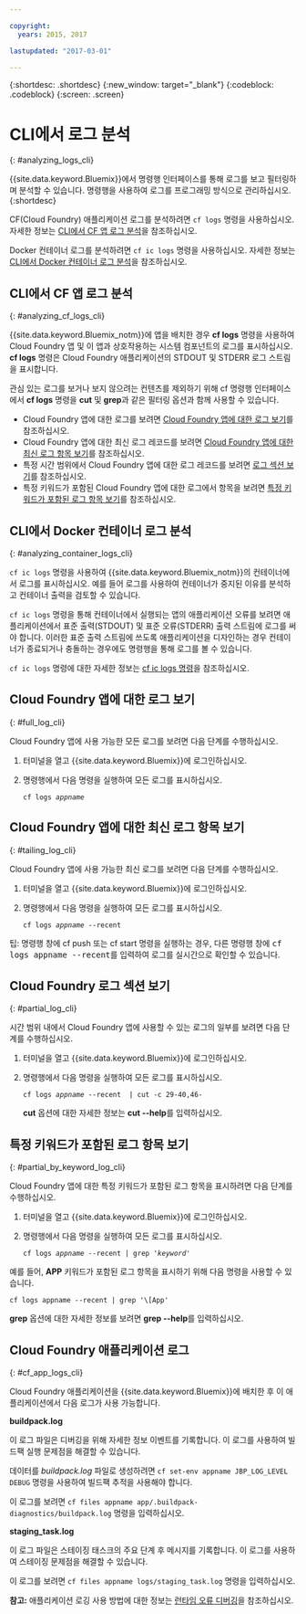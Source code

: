 ```yaml
---

copyright:
  years: 2015, 2017

lastupdated: "2017-03-01"

---
```



{:shortdesc: .shortdesc}
{:new_window: target="_blank"}
{:codeblock: .codeblock}
{:screen: .screen}

# CLI에서 로그 분석
{: #analyzing_logs_cli}

{{site.data.keyword.Bluemix}}에서 명령행 인터페이스를 통해 로그를 보고 필터링하며 분석할 수 있습니다. 명령행을 사용하여 로그를 프로그래밍 방식으로 관리하십시오.
{:shortdesc}

CF(Cloud Foundry) 애플리케이션 로그를 분석하려면 `cf logs` 명령을 사용하십시오.
자세한 정보는 [CLI에서 CF 앱 로그 분석](logging_view_cli.html#analyzing_cf_logs_cli)을 참조하십시오.

Docker 컨테이너 로그를 분석하려면 `cf ic logs` 명령을 사용하십시오.
자세한 정보는 [CLI에서 Docker 컨테이너 로그 분석](logging_view_cli.html#analyzing_container_logs_cli)을 참조하십시오.


## CLI에서 CF 앱 로그 분석
{: #analyzing_cf_logs_cli}

{{site.data.keyword.Bluemix_notm}}에 앱을 배치한 경우 **cf logs** 명령을 사용하여 Cloud Foundry 앱 및 이 앱과 상호작용하는 시스템 컴포넌트의 로그를 표시하십시오. **cf logs** 명령은 Cloud Foundry 애플리케이션의 STDOUT 및 STDERR 로그 스트림을 표시합니다.

관심 있는 로그를 보거나 보지 않으려는 컨텐츠를 제외하기 위해 cf 명령행 인터페이스에서 **cf logs** 명령을 **cut** 및 **grep**과 같은 필터링 옵션과 함께 사용할 수 있습니다. 

* Cloud Foundry 앱에 대한 로그를 보려면 [Cloud Foundry 앱에 대한 로그 보기](logging_view_cli.html#full_log_cli)를 참조하십시오.
* Cloud Foundry 앱에 대한 최신 로그 레코드를 보려면 [Cloud Foundry 앱에 대한 최신 로그 항목 보기](logging_view_cli.html#tailing_log_cli)를 참조하십시오.
* 특정 시간 범위에서 Cloud Foundry 앱에 대한 로그 레코드를 보려면 [로그 섹션 보기](logging_view_cli.html#partial_log_cli)를 참조하십시오.
* 특정 키워드가 포함된 Cloud Foundry 앱에 대한 로그에서 항목을 보려면 [특정 키워드가 포함된 로그 항목 보기](logging_view_cli.html#partial_by_keyword_log_cli)를 참조하십시오.


## CLI에서 Docker 컨테이너 로그 분석
{: #analyzing_container_logs_cli}

`cf ic logs` 명령을 사용하여 {{site.data.keyword.Bluemix_notm}}의 컨테이너에서 로그를 표시하십시오. 예를 들어 로그를 사용하여 컨테이너가 중지된 이유를 분석하고 컨테이너 출력을 검토할 수 있습니다. 

`cf ic logs` 명령을 통해 컨테이너에서 실행되는 앱의 애플리케이션 오류를 보려면 애플리케이션에서 표준 출력(STDOUT) 및 표준 오류(STDERR) 출력 스트림에 로그를 써야 합니다. 이러한 표준 출력 스트림에 쓰도록 애플리케이션을 디자인하는 경우 컨테이너가 종료되거나 충돌하는 경우에도 명령행을 통해 로그를 볼 수 있습니다.

`cf ic logs` 명령에 대한 자세한 정보는 [cf ic logs 명령](/docs/containers/container_cli_reference_cfic.html#container_cli_reference_cfic__logs)을 참조하십시오.


## Cloud Foundry 앱에 대한 로그 보기
{: #full_log_cli}

Cloud Foundry 앱에 사용 가능한 모든 로그를 보려면 다음 단계를 수행하십시오.

1. 터미널을 열고 {{site.data.keyword.Bluemix}}에 로그인하십시오.

2. 명령행에서 다음 명령을 실행하여 모든 로그를 표시하십시오.

   <pre class="pre screen"><code>cf logs <var class="keyword varname">appname</var></code></pre>
   
   
## Cloud Foundry 앱에 대한 최신 로그 항목 보기
{: #tailing_log_cli}

Cloud Foundry 앱에 사용 가능한 최신 로그를 보려면 다음 단계를 수행하십시오.

1. 터미널을 열고 {{site.data.keyword.Bluemix}}에 로그인하십시오.

2. 명령행에서 다음 명령을 실행하여 모든 로그를 표시하십시오.

     <pre class="pre screen"><code>cf logs <var class="keyword varname">appname</var> --recent</code></pre>

<div class="note tip"><span class="tiptitle">팁:</span> 명령행 창에 <span class="keyword cmdname">cf push</span> 또는
<span class="keyword cmdname">cf start</span> 명령을 실행하는 경우, 다른 명령행 창에 <samp class="ph codeph">cf logs appname --recent</samp>를
입력하여 로그를 실시간으로
확인할 수 있습니다. </div>


## Cloud Foundry 로그 섹션 보기
{: #partial_log_cli}

시간 범위 내에서 Cloud Foundry 앱에 사용할 수 있는 로그의 일부를 보려면 다음 단계를 수행하십시오.

1. 터미널을 열고 {{site.data.keyword.Bluemix}}에 로그인하십시오.

2. 명령행에서 다음 명령을 실행하여 모든 로그를 표시하십시오.

    <pre class="pre screen"><code>cf logs <var class="keyword varname">appname</var> --recent  | cut -c 29-40,46-</code></pre>
    
    **cut** 옵션에 대한 자세한 정보는 **cut --help**를 입력하십시오.


## 특정 키워드가 포함된 로그 항목 보기
{: #partial_by_keyword_log_cli}

Cloud Foundry 앱에 대한 특정 키워드가 포함된 로그 항목을 표시하려면 다음 단계를 수행하십시오.

1. 터미널을 열고 {{site.data.keyword.Bluemix}}에 로그인하십시오.

2. 명령행에서 다음 명령을 실행하여 모든 로그를 표시하십시오.

    <pre class="pre screen"><code>cf logs <var class="keyword varname">appname</var> --recent | grep '<var class="keyword varname">keyword</var>'</code></pre>
    

예를 들어, **APP** 키워드가 포함된 로그 항목을 표시하기 위해 다음 명령을 사용할 수 있습니다.

<pre class="pre screen"><code>cf logs appname --recent | grep '\[App'
</code></pre>

**grep** 옵션에 대한 자세한 정보를 보려면 **grep --help**를 입력하십시오.






## Cloud Foundry 애플리케이션 로그
{: #cf_app_logs_cli}

Cloud Foundry 애플리케이션을 {{site.data.keyword.Bluemix}}에 배치한 후 이 애플리케이션에서 다음 로그가 사용 가능합니다.

**buildpack.log**

이 로그 파일은 디버깅을 위해 자세한 정보 이벤트를
기록합니다. 이 로그를 사용하여 빌드팩 실행 문제점을
해결할 수 있습니다. 

데이터를 *buildpack.log* 파일로 생성하려면 `cf set-env appname JBP_LOG_LEVEL DEBUG` 명령을 사용하여 빌드팩 추적을 사용해야 합니다.
   
이 로그를 보려면 `cf files appname app/.buildpack-diagnostics/buildpack.log` 명령을 입력하십시오.


**staging_task.log**

이 로그 파일은 스테이징 태스크의 주요 단계 후 메시지를 기록합니다. 이 로그를 사용하여 스테이징 문제점을
해결할 수 있습니다. 

이 로그를 보려면 `cf files appname logs/staging_task.log` 명령을 입력하십시오.


**참고:** 애플리케이션 로깅 사용 방법에 대한 정보는 [런타임 오류 디버깅](/docs/debug/index.html#debugging-runtime-errors)을 참조하십시오. 



